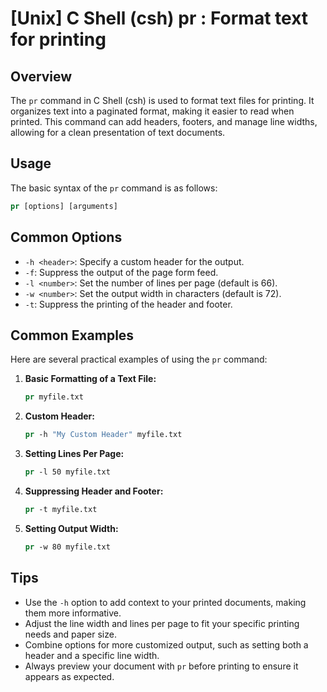 # [Unix] C Shell (csh) pr <Usage equivalent in English>: Format text for printing

## Overview
The `pr` command in C Shell (csh) is used to format text files for printing. It organizes text into a paginated format, making it easier to read when printed. This command can add headers, footers, and manage line widths, allowing for a clean presentation of text documents.

## Usage
The basic syntax of the `pr` command is as follows:

```csh
pr [options] [arguments]
```

## Common Options
- `-h <header>`: Specify a custom header for the output.
- `-f`: Suppress the output of the page form feed.
- `-l <number>`: Set the number of lines per page (default is 66).
- `-w <number>`: Set the output width in characters (default is 72).
- `-t`: Suppress the printing of the header and footer.

## Common Examples
Here are several practical examples of using the `pr` command:

1. **Basic Formatting of a Text File:**
   ```csh
   pr myfile.txt
   ```

2. **Custom Header:**
   ```csh
   pr -h "My Custom Header" myfile.txt
   ```

3. **Setting Lines Per Page:**
   ```csh
   pr -l 50 myfile.txt
   ```

4. **Suppressing Header and Footer:**
   ```csh
   pr -t myfile.txt
   ```

5. **Setting Output Width:**
   ```csh
   pr -w 80 myfile.txt
   ```

## Tips
- Use the `-h` option to add context to your printed documents, making them more informative.
- Adjust the line width and lines per page to fit your specific printing needs and paper size.
- Combine options for more customized output, such as setting both a header and a specific line width.
- Always preview your document with `pr` before printing to ensure it appears as expected.